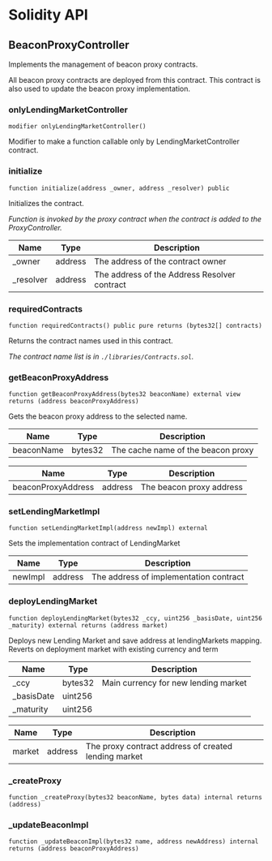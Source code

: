 # Solidity API

## BeaconProxyController

Implements the management of beacon proxy contracts.

All beacon proxy contracts are deployed from this contract.
This contract is also used to update the beacon proxy implementation.

### onlyLendingMarketController

```solidity
modifier onlyLendingMarketController()
```

Modifier to make a function callable only by LendingMarketController contract.

### initialize

```solidity
function initialize(address _owner, address _resolver) public
```

Initializes the contract.

_Function is invoked by the proxy contract when the contract is added to the ProxyController._

| Name | Type | Description |
| ---- | ---- | ----------- |
| _owner | address | The address of the contract owner |
| _resolver | address | The address of the Address Resolver contract |

### requiredContracts

```solidity
function requiredContracts() public pure returns (bytes32[] contracts)
```

Returns the contract names used in this contract.

_The contract name list is in `./libraries/Contracts.sol`._

### getBeaconProxyAddress

```solidity
function getBeaconProxyAddress(bytes32 beaconName) external view returns (address beaconProxyAddress)
```

Gets the beacon proxy address to the selected name.

| Name | Type | Description |
| ---- | ---- | ----------- |
| beaconName | bytes32 | The cache name of the beacon proxy |

| Name | Type | Description |
| ---- | ---- | ----------- |
| beaconProxyAddress | address | The beacon proxy address |

### setLendingMarketImpl

```solidity
function setLendingMarketImpl(address newImpl) external
```

Sets the implementation contract of LendingMarket

| Name | Type | Description |
| ---- | ---- | ----------- |
| newImpl | address | The address of implementation contract |

### deployLendingMarket

```solidity
function deployLendingMarket(bytes32 _ccy, uint256 _basisDate, uint256 _maturity) external returns (address market)
```

Deploys new Lending Market and save address at lendingMarkets mapping.
Reverts on deployment market with existing currency and term

| Name | Type | Description |
| ---- | ---- | ----------- |
| _ccy | bytes32 | Main currency for new lending market |
| _basisDate | uint256 |  |
| _maturity | uint256 |  |

| Name | Type | Description |
| ---- | ---- | ----------- |
| market | address | The proxy contract address of created lending market |

### _createProxy

```solidity
function _createProxy(bytes32 beaconName, bytes data) internal returns (address)
```

### _updateBeaconImpl

```solidity
function _updateBeaconImpl(bytes32 name, address newAddress) internal returns (address beaconProxyAddress)
```

